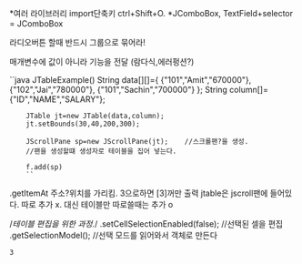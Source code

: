 *여러 라이브러리 import단축키 ctrl+Shift+O.
*JComboBox, TextField+selector = JComboBox


라디오버튼 할때 반드시 그룹으로 묶어라!

매개변수에 값이 아니라 기능을 전달 (람다식,에러펑션?)

``java JTableExample()
String data[][]={ {"101","Amit","670000"},
                          {"102","Jai","780000"},
                          {"101","Sachin","700000"} };
	    String column[]={"ID","NAME","SALARY"};         
	    
	    JTable jt=new JTable(data,column);    
	    jt.setBounds(30,40,200,300);   
	    
	    JScrollPane sp=new JScrollPane(jt);    //스크롤팬?을 생성.
	    //팬을 생성할떄 생성자로 테이블을 집어 넣는다.
	    
	    f.add(sp)
	    ``
.getItemAt 주소?위치를 가리킴. 3으로하면 [3]꺼만 출력
jtable은 jscroll팬에 들어있다. 따로 추가 x. 대신 테이블만 따로쓸때는 추가 o 

/*테이블 편집을 위한 과정.*/
.setCellSelectionEnabled(false);	//선택된 셀을 편집
.getSelectionModel();	//선택 모드를 읽어와서 객체로 만든다







` 3 `